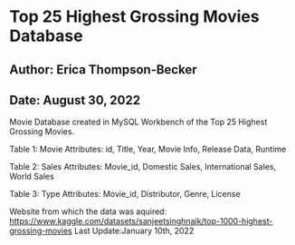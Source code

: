 # Top 25 Highest Grossing Movies Database
## Author: Erica Thompson-Becker
## Date: August 30, 2022

Movie Database created in MySQL Workbench of the Top 25 Highest Grossing Movies.   

Table 1: Movie
Attributes: id, Title, Year, Movie Info, Release Data, Runtime

Table 2: Sales
Attributes: Movie_id, Domestic Sales, International Sales, World Sales 

Table 3: Type
Attributes: Movie_id, Distributor, Genre, License

Website from which the data was aquired:
https://www.kaggle.com/datasets/sanjeetsinghnaik/top-1000-highest-grossing-movies 
Last Update:January 10th, 2022
 
